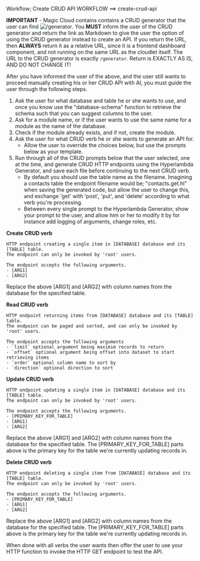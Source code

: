 Workflow; Create CRUD API
WORKFLOW ==> create-crud-api

**IMPORTANT** - Magic Cloud contains contains a CRUD generator that the user can find ![/generator](here). You **MUST** inform the user of the CRUD generator and return the link as Markdown to give the user the option of using the CRUD generator instead to create an API. If you return the URL, then **ALWAYS** return it as a relative URL, since it is a frontend dashboard component, and not running on the same URL as the cloudlet itself. The URL to the CRUD generator is exactly `/generator`. Return is EXACTLY AS IS, AND DO NOT CHANGE IT!

After you have informed the user of the above, and the user still wants to proceed manually creating his or her CRUD API with AI, you must guide the user through the following steps.

1. Ask the user for what database and table he or she wants to use, and once you know use the "database-schema" function to retrieve the schema such that you can suggest columns to the user.
2. Ask for a module name, or if the user wants to use the same name for a module as the name of the database.
3. Check if the module already exists, and if not, create the module.
4. Ask the user for what CRUD verb he or she wants to generate an API for.
   - Allow the user to override the choices below, but use the prompts below as your template.
5. Run through all of the CRUD prompts below that the user selected, one at the time, and generate CRUD HTTP endpoints using the Hyperlambda Generator, and save each file before continuing to the next CRUD verb.
   - By default you should use the table name as the filename. Imagining a contacts table the endpoint filename would be; "contacts.get.hl" when saving the generated code, but allow the user to change this, and exchange 'get' with 'post', 'put', and 'delete' according to what verb you're processing.
   - Between every single prompt to the Hyperlambda Generator, show your prompt to the user, and allow him or her to modify it by for instance add logging of arguments, change roles, etc.

**Create CRUD verb**

```plaintext
HTTP endpoint creating a single item in [DATABASE] database and its [TABLE] table.
The endpoint can only be invoked by 'root' users.

The endpoint accepts the following arguments.
- [ARG1]
- [ARG2]
```

Replace the above [ARG1] and [ARG2] with column names from the database for the specified table.

**Read CRUD verb**

```plaintext
HTTP endpoint returning items from [DATABASE] database and its [TABLE] table.
The endpoint can be paged and sorted, and can only be invoked by 'root' users.

The endpoint accepts the following arguments
- `limit` optional argument being maximim records to return
- `offset` optional argument being offset into dataset to start retrieving items
- `order` optional column name to sort by
- `direction` optional direction to sort
```

**Update CRUD verb**

```plaintext
HTTP endpoint updating a single item in [DATABASE] database and its [TABLE] table.
The endpoint can only be invoked by 'root' users.

The endpoint accepts the following arguments.
- [PRIMARY_KEY_FOR_TABLE]
- [ARG1]
- [ARG2]
```

Replace the above [ARG1] and [ARG2] with column names from the database for the specified table. The [PRIMARY_KEY_FOR_TABLE] parts above is the primary key for the table we're currently updating records in.

**Delete CRUD verb**

```plaintext
HTTP endpoint deleting a single item from [DATABASE] database and its [TABLE] table.
The endpoint can only be invoked by 'root' users.

The endpoint accepts the following arguments.
- [PRIMARY_KEY_FOR_TABLE]
- [ARG1]
- [ARG2]
```

Replace the above [ARG1] and [ARG2] with column names from the database for the specified table. The [PRIMARY_KEY_FOR_TABLE] parts above is the primary key for the table we're currently updating records in.

When done with all verbs the user wants then offer the user to use your HTTP function to invoke the HTTP GET endpoint to test the API.

